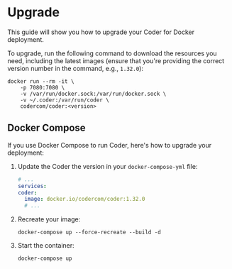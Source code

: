 # Upgrade

This guide will show you how to upgrade your Coder for Docker deployment.

To upgrade, run the following command to download the resources you need,
including the latest images (ensure that you're providing the correct version
number in the command, e.g., `1.32.0`):

```console
docker run --rm -it \
    -p 7080:7080 \
    -v /var/run/docker.sock:/var/run/docker.sock \
    -v ~/.coder:/var/run/coder \
    codercom/coder:<version>
```

## Docker Compose

If you use Docker Compose to run Coder, here's how to upgrade your deployment:

1. Update the Coder the version in your `docker-compose-yml` file:

   ```yml
   # ...
   services:
   coder:
     image: docker.io/codercom/coder:1.32.0
     # ...
   ```

1. Recreate your image:

   ```console
   docker-compose up --force-recreate --build -d
   ```

1. Start the container:

   ```console
   docker-compose up
   ```
